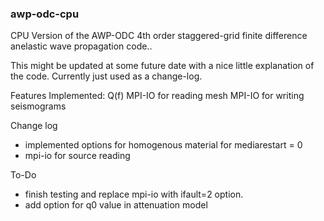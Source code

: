 ### awp-odc-cpu
CPU Version of the AWP-ODC 4th order staggered-grid finite difference anelastic wave propagation code..

This might be updated at some future date with a nice little explanation of the code.  Currently just used as a change-log.

Features Implemented:
Q(f)
MPI-IO for reading mesh
MPI-IO for writing seismograms

Change log
- implemented options for homogenous material for mediarestart = 0
- mpi-io for source reading

To-Do
- finish testing and replace mpi-io with ifault=2 option.
- add option for q0 value in attenuation model
